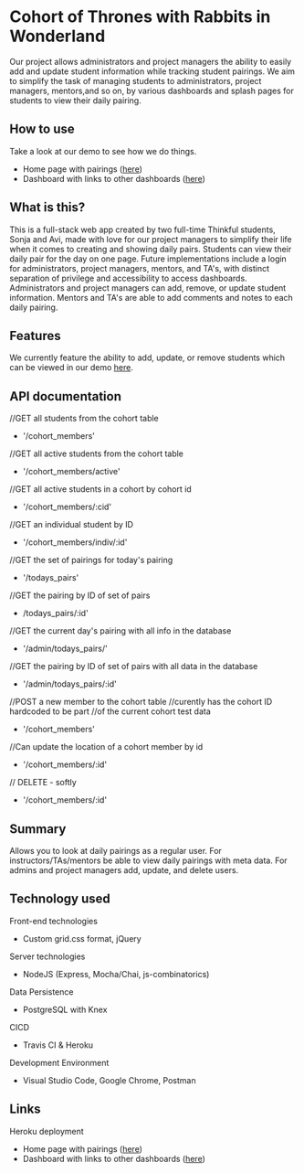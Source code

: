 # Cohort of Thrones with Rabbits in Wonderland 

Our project allows administrators and project managers the ability to easily add and update student information while tracking student pairings. We aim to simplify the task of managing students to administrators, project managers, mentors,and so on, by various dashboards and splash pages for students to view their daily pairing.

## How to use

Take a look at our demo to see how we do things.

* Home page with pairings (<a href="https://pacific-scrubland-37773.herokuapp.com/index.html">here</a>)
* Dashboard with links to other dashboards (<a href="https://pacific-scrubland-37773.herokuapp.com/dashboard/dashboard.html">here</a>)

## What is this?

This is a full-stack web app created by two full-time Thinkful students, Sonja and Avi, made with love for our project managers to simplify their life when it comes to creating and showing daily pairs. Students can view their daily pair for the day on one page. Future implementations include a login for administrators, project managers, mentors, and TA's, with distinct separation of privilege and accessibility to access dashboards. Administrators and project managers can add, remove, or update student information. Mentors and TA's are able to add comments and notes to each daily pairing.

## Features

We currently feature the ability to add, update, or remove students which can be viewed in our demo <a href="https://pacific-scrubland-37773.herokuapp.com/dashboard/manage-students.html">here</a>.

## API documentation

//GET all students from the cohort table
* '/cohort_members'

//GET all active students from the cohort table
* '/cohort_members/active'

//GET all active students in a cohort by cohort id
* '/cohort_members/:cid'

//GET an individual student by ID
* '/cohort_members/indiv/:id'

//GET the set of pairings for today's pairing
* '/todays_pairs'

//GET the pairing by ID of set of pairs
* /todays_pairs/:id'

//GET the current day's pairing with all info in the database
* '/admin/todays_pairs/'

//GET the pairing by ID of set of pairs with all data in the database
* '/admin/todays_pairs/:id'

//POST a new member to the cohort table 
//curently has the cohort ID hardcoded to be part
//of the current cohort test data
* '/cohort_members'

//Can update the location of a cohort member by id
* '/cohort_members/:id'

// DELETE - softly
* '/cohort_members/:id'

## Summary

Allows you to look at daily pairings as a regular user. For instructors/TAs/mentors be able to view daily pairings with meta data. For admins and project managers add, update, and delete users.

## Technology used

Front-end technologies
* Custom grid.css format, jQuery

Server technologies
* NodeJS (Express, Mocha/Chai, js-combinatorics)

Data Persistence
* PostgreSQL with Knex

CICD
* Travis CI & Heroku

Development Environment
* Visual Studio Code, Google Chrome, Postman

## Links

Heroku deployment
* Home page with pairings (<a href="https://pacific-scrubland-37773.herokuapp.com/index.html">here</a>)
* Dashboard with links to other dashboards (<a href="https://pacific-scrubland-37773.herokuapp.com/dashboard/dashboard.html">here</a>)
